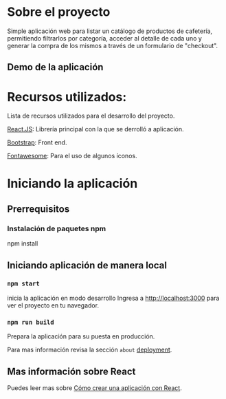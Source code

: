 # Sobre el proyecto

 Simple aplicación web para listar un catálogo de productos de cafetería, permitiendo filtrarlos por categoría, acceder al detalle de cada uno y generar la compra de los mismos a través de un formulario de "checkout".

## Demo de la aplicación

 
# Recursos utilizados: 
Lista de recursos utilizados para el desarrollo del proyecto.

[React.JS](https://reactjs.org/): Librería principal con la que se derrolló a aplicación.

[Bootstrap](https://getbootstrap.com/): Front end.

[Fontawesome](https://fontawesome.com/): Para el uso de algunos íconos.



# Iniciando la aplicación

## Prerrequisitos

### Instalación de paquetes npm
npm install

## Iniciando aplicación de manera local

### `npm start`

inicia la aplicación en modo desarrollo
Ingresa a [http://localhost:3000](http://localhost:3000) para ver el proyecto en tu navegador.

### `npm run build`

Prepara la aplicación para su puesta en producción.

Para mas información revisa la sección `about` [deployment](https://facebook.github.io/create-react-app/docs/deployment).

## Mas información sobre React

Puedes leer mas sobre [Cómo crear una aplicación con React](https://facebook.github.io/create-react-app/docs/getting-started).
